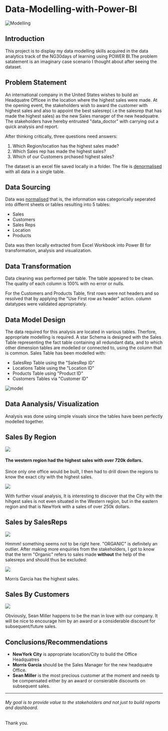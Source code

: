 # Data-Modelling-with-Power-BI

![Modelling](Power.jpg)

## Introduction
This project is to display my data modelling skills acquired in the data analytics track of the NG30days of learning using POWER BI.The problem satatement is an imaginary case scenario I thought about after seeing the dataset. 

## Problem Statement
An international company in the United States wishes to build an Headquatre Officee in the location where the highest sales were made.
At the opening event, the stakeholders wish to award the customer with highest sales and also to appoint the best salesrep( i.e the salesrep that has made the highest sales) as the new Sales manager of the new headquatre.
The stakeholders have hereby entrusted "data_doctor" with carrying out a quick analysis and report.

After thinking critically, three questions need answers:
1. Which Region/location has the highest sales made?
2. Which Sales rep has made the highest sales?
3. Which of our Customers prchased highest sales?

The dataset is an excel file saved locally in a folder. The file is  [denormalised](https://github.com/Data-Dr-hub/Data-Modelling-with-Power-BI/blob/main/SuperStore_Denormalized.xlsx) with all data in a single table.

## Data Sourcing
Data was [normalised](https://github.com/Data-Dr-hub/Data-Modelling-with-Power-BI/blob/main/SuperStore_Normalized.xlsx) that is, the information was categorically seperated into differnt sheets or tables resulting into 5 tables:
- Sales
- Customers
- Sales Reps
- Location
- Products



Data was then locally extracted from Excel Workbook into Power BI for transformation, analysis and visualization.

## Data Transformation

Data cleaning was performed per table.
The table appeared to be clean.
The quality of each column is 100% with no error or nulls.


For the Customers and Products Table, first rows were not headers and so resolved that by applying the "Use First row as header" action.
column datatypes were validated appropriately.

## Data Model Design
The data required for this analysis are located in various tables.
Therfore, appropriate modelling is required.
A star Schema is designed with the Sales Table representing the fact table containing all redundant data, and to which other dimension tables are modelled or connected to, using the column that is common.
Sales Table has been modelled with:
- SalesRep Table using the "SalesRep ID"
- Locations Table using the "Location ID"
- Products Table using "Product ID"
- Customers Tables via "Customer ID"

![model](mod.png)


## Data Aanalysis/ Visualization
Analysis was done using simple visuals since the tables have been perfectly modelled together.

## Sales By Region

![](regional.PNG)

#### The western region had the highest sales with over 720k dollars.

Since only one office would be built, I then had to drill down the regions to know the exact city with the highest sales.

![](topcities.PNG)

With further visual analysis, It is interesting to discover that the City with the hihgest sales is not even situated in the Western region,
but in the eastern region and that is NewYork with a sales of over 250k dollars.

## Sales by SalesReps

![](salesorganic.PNG)

Hmmm! something seems not to be right here. "ORGANIC" is definitely an outlier. After making more enquiries from the stakeholders, I got to know that the term "Organic" refers to sales made **without** the help of the salesreps and should thus be excluded:

![](salesrepSales.PNG)

Morris Garcia has the highest sales.

## Sales By Customers

![](top10customers.png)

Obviously, Sean Miller happens to be the man in love with our company. It will be nice to encourage him by an award or a considerable discount for subsequent/future sales.

## Conclusions/Recommendations
- **NewYork City** is appropriate location/City to build the Office Headquatres 
- **Morris Garcia** should be the Sales Manager for the new headquatre Office.
- **Sean Miller** is the most precious customer at the moment and needs tp be compensated either by an award or consierable discounts on subsequent sales. 
------



###### My goal is to provide value to the stakeholders and not just to build reports and dashboard. 

Thank you.

